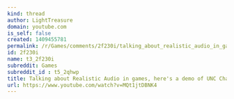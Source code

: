 ```yaml
---
kind: thread
author: LightTreasure
domain: youtube.com
is_self: false
created: 1409455781
permalink: /r/Games/comments/2f230i/talking_about_realistic_audio_in_games_heres_a/
id: 2f230i
name: t3_2f230i
subreddit: Games
subreddit_id : t5_2qhwp
title: Talking about Realistic Audio in games, here's a demo of UNC Chapel Hill's Audio Renderer in the Half-Life 2 game engine...
url: https://www.youtube.com/watch?v=MQt1jtDBNK4
---
```



